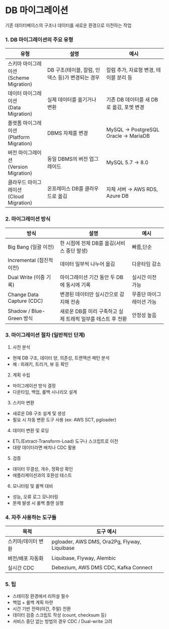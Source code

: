 # DB 마이그레이션

기존 데이터베이스의 구조나 데이터를 새로운 환경으로 이전하는 작업

### **1. DB 마이그레이션의 주요 유형**

| 유형 | 설명 | 예시 |
| --- | --- | --- |
| 스키마 마이그레이션 </br> (Scheme Migration) | DB 구조(테이블, 칼럼, 인덱스 등)가 변경되는 경우 | 칼럼 추가, 자료형 변경, 테이블 분리 등 |
| 데이터 마이그레이션 </br> (Data Migration) | 실제 데이터를 옮기거나 변환 | 기존 DB 데이터를 새 DB로 옮김, 포멧 변경 |
|플랫폼 마이그레이션 </br> (Platform Migration)|DBMS 자체를 변경|MySQL → PostgreSQL </br> Oracle → MariaDB|
|버전 마이그레이션 </br> (Version Migration)|동일 DBMS의 버전 업그레이드|MySQL 5.7 → 8.0|
|클라우드 마이그레이션 </br> (Cloud Migration)|온프레미스 DB를 클라우드로 옮김|자체 서버 → AWS RDS, Azure DB|

### **2. 마이그레이션 방식**

|방식|설명|예시|
|--|--|--|
|Big Bang (일괄 이전)|한 시점에 전체 DB를 옮김(서비스 중단 발생)|빠름,단순|다운타임이 큼, 위험도 높음|
|Incremental (점진적 이전)|데이터 일부씩 나누어 옮김|다운타임 감소|동기화 관리 복잡|
|Dual Write (이중 기록)|마이그레이션 기간 동안 두 DB에 동시에 기록|실시간 이전 가능|복잡한 트랜잭션 관리 필요|
|Change Data Capture (CDC)|변경된 데이터만 실시간으로 감지해 전송|무중단 마이그레이션 가능|CDC 설정 복잡, 로그 관리 필요|
|Shadow / Blue-Green 방식|새로운 DB를 미리 구축하고 실제 트래픽 일부를 테스트 후 전환|안정성 높음|비용 증가, 세밀한 테스트 필요|

### **3. 마이그레이션 절차 (일반적인 단계)**

1. 사전 분석
- 현재 DB 구조, 데이터 양, 의존성, 트랜잭션 패턴 분석
- 예 : 외래키, 트리거, 뷰 등 확인
2. 계획 수립
- 마이그레이션 방식 결정
- 다운타임, 백업, 롤백 시나리오 설계
3. 스키마 변환
- 새로운 DB 구조 설계 및 생성
- 필요 시 자동 변환 도구 사용 (ex: AWS SCT, pgloader)
4. 데이터 변환 및 로딩
- ETL(Extract-Transform-Load) 도구나 스크립트로 이전
- 대량 데이터라면 배치나 CDC 활용
5. 검증
- 데이터 무결성, 개수, 정확성 확인
- 애플리케이션과의 호환성 테스트
6. 모니터링 및 롤백 대비
- 성능, 오류 로그 모니터링
- 문제 발생 시 롤백 플랜 실행

### **4. 자주 사용하는 도구들**

|목적|도구 예시|
|--|--|
|스키마/데이터 변환|pgloader, AWS DMS, Ora2Pg, Flyway, Liquibase|
|버전/배포 자동화|Liquibase, Flyway, Alembic|
|실시간 CDC|Debezium, AWS DMS CDC, Kafka Connect|

### **5. 팁**

- 스테이징 환경에서 리허설 필수
- 백업 + 롤백 계획 마련
- 시간 기반 전략(야간, 주말) 전환
- 데이터 검증 스크립트 작성 (count, checksum 등)
- 서비스 중단 없는 방법의 경우 CDC / Dual-write 고려